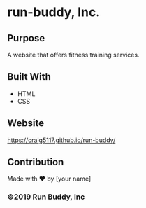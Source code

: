 # run-buddy, Inc.

## Purpose
A website that offers fitness training services. 

## Built With
* HTML
* CSS

## Website
https://craig5117.github.io/run-buddy/

## Contribution
Made with ❤️ by [your name]

### ©️2019 Run Buddy, Inc 
